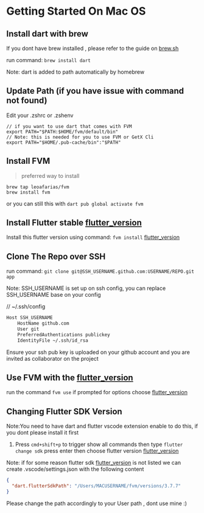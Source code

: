 # Getting Started On Mac OS

## Install dart with brew

If you dont have brew installed , please refer to the guide on [brew.sh](http://brew.sh)

run command: `brew install dart`

Note: dart is added to path automatically by homebrew

## Update Path (if you have issue with command not found)

Edit your .zshrc or .zshenv

```
// if you want to use dart that comes with FVM
export PATH="$PATH:$HOME/fvm/default/bin"
// Note: this is needed for you to use FVM or GetX Cli
export PATH="$HOME/.pub-cache/bin":"$PATH"
```

## Install FVM

> preferred way to install

```
brew tap leoafarias/fvm
brew install fvm
```

or you can still this with
`dart pub global activate fvm`

## Install Flutter stable [flutter_version]

Install this flutter version using command: `fvm install` [flutter_version]

## Clone The Repo over SSH

run command: `git clone git@SSH_USERNAME.github.com:USERNAME/REPO.git app`

Note: SSH_USERNAME is set up on ssh config, you can replace SSH_USERNAME base on your config

// ~/.ssh/config
```sh
Host SSH_USERNAME
    HostName github.com
    User git
    PreferredAuthentications publickey
    IdentityFile ~/.ssh/id_rsa
```

Ensure your ssh pub key is uploaded on your github account and you are invited as collaborator on the project

## Use FVM with the [flutter_version]

run the command `fvm use` if prompted for options choose [flutter_version]

## Changing Flutter SDK Version

Note:You need to have dart and flutter vscode extension enable to do this, if you dont please install it first

1. Press `cmd+shift+p` to trigger show all commands  then type `flutter change sdk` press enter then choose flutter version [flutter_version]

Note: if for some reason flutter sdk [flutter_version] is not listed we can create .vscode/settings.json with the following content

```json
{
  "dart.flutterSdkPath": "/Users/MACUSERNAME/fvm/versions/3.7.7"
}
```

Please change the path accordingly to your User path , dont use mine :)


[flutter_version]: ../flutter_version.md

